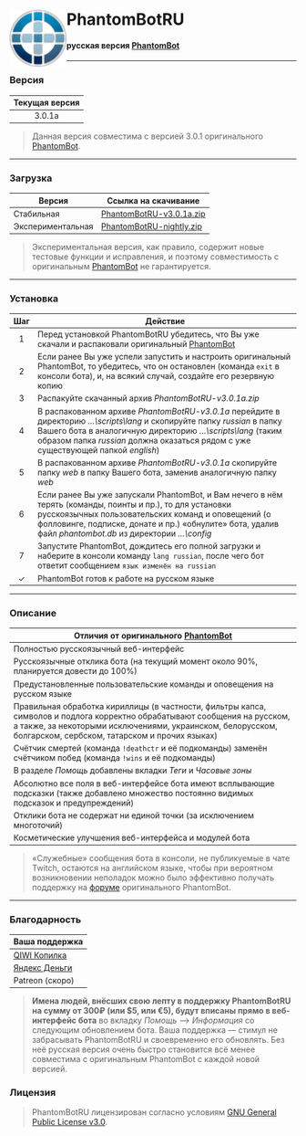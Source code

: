 # <img src="https://github.com/PhantomBotRU/PhantomBotRU/blob/nightly/web/panel/img/logo.png" width="100px" align="left" alt="PhantomBotRU"/> PhantomBotRU
#### русская версия [PhantomBot](https://phantom.bot "Перейти на сайт phantom.bot")

---

### Версия

| Текущая версия |
| :------------: |
|     3.0.1a    |

> Данная версия совместима с версией 3.0.1 оригинального [PhantomBot](https://phantom.bot "Перейти на сайт phantom.bot").

---

### Загрузка

|      Версия       | Ссылка на скачивание |
| ----------------- | -------------------- |
| Стабильная        | [PhantomBotRU-v3.0.1a.zip](https://github.com/PhantomBotRU/PhantomBotRU/tree/v3.0.1a.zip "Скачать стабильную версию PhantomBotRU") |
| Экспериментальная | [PhantomBotRU-nightly.zip](https://github.com/PhantomBotRU/PhantomBotRU/archive/nightly.zip "Скачать экспериментальную версию PhantomBotRU") |

> Экспериментальная версия, как правило, содержит новые тестовые функции и исправления, и поэтому совместимость с оригинальным [PhantomBot](https://phantom.bot "Перейти на сайт phantom.bot") не гарантируется.

---

### Установка

|  Шаг  | Действие |
| :---: | -------- |
|   1   | Перед установкой PhantomBotRU убедитесь, что Вы уже скачали и распаковали оригинальный [PhantomBot](https://phantom.bot "Перейти на сайт phantom.bot")
|   2   | Если ранее Вы уже успели запустить и настроить оригинальный PhantomBot, то убедитесь, что он остановлен (команда `exit` в консоли бота), и, на всякий случай, создайте его резервную копию |
|   3   | Распакуйте скачанный архив *PhantomBotRU-v3.0.1a.zip* |
|   4   | В распакованном архиве *PhantomBotRU-v3.0.1a* перейдите в директорию *…\scripts\lang* и скопируйте папку *russian* в папку Вашего бота в аналогичную директорию *…\scripts\lang* (таким образом папка *russian* должна оказаться рядом с уже существующей папкой *english*) |
|   5   | В распакованном архиве *PhantomBotRU-v3.0.1a* скопируйте папку *web* в папку Вашего бота, заменив аналогичную папку *web* |
|   6   | Если ранее Вы уже запускали PhantomBot, и Вам нечего в нём терять (команды, поинты и пр.), то для установки русскоязычных пользовательских команд и оповещений (о фолловинге, подписке, донате и пр.) «обнулите» бота, удалив файл *phantombot.db* из директории *…\config* |
|   7   | Запустите PhantomBot, дождитесь его полной загрузки и наберите в консоли команду `lang russian`, после чего бот ответит сообщением `язык изменён на russian` |
|   ✓   | PhantomBot готов к работе на русском языке |

---

### Описание

| Отличия от оригинального [PhantomBot](https://phantom.bot "Перейти на сайт phantom.bot") |
| ----------------------------------- |
| Полностью русскоязычный веб-интерфейс |
| Русскоязычные отклика бота (на текущий момент около 90%, планируется довести до 100%) |
| Предустановленные пользовательские команды и оповещения на русском языке |
| Правильная обработка кириллицы (в частности, фильтры капса, символов и подлога корректно обрабатывают сообщения на русском, а также, за некоторыми исключениями, украинском, белорусском, болгарском, сербском, татарском и прочих языках) |
| Счётчик смертей (команда `!deathctr` и её подкоманды) заменён счётчиком побед (команда `!wins` и её подкоманды) |
| В разделе *Помощь* добавлены вкладки *Теги* и *Часовые зоны* |
| Абсолютно все поля в веб-интерфейсе бота имеют всплывающие подсказки (также добавлено множество постоянно видимых подсказок и предупреждений) |
| Отклики бота не содержат ни единой точки (за исключением многоточий) |
| Косметические улучшения веб-интерфейса и модулей бота |

> «Служебные» сообщения бота в консоли, не публикуемые в чате Twitch, остаются на английском языке, чтобы при вероятном возникновении неполадок можно было эффективно получать поддержку на [форуме](https://community.phantom.bot "Перейти на форум community.phantom.bot") оригинального PhantomBot.

---

### Благодарность

| Ваша поддержка |
| -------------- |
| [QIWI Копилка](https://qiwi.me/5e78d024-a014-4334-80d8-a0911dceb328 "Сделать пожертвование в QIWI Копилку") |
| [Яндекс Деньги](https://money.yandex.ru/to/410014576985955 "Сделать пожертвование через Яндекс Деньги") |
| Patreon (скоро) |

> **Имена людей, внёсших свою лепту в поддержку PhantomBotRU на сумму от 300₽ (или $5, или €5), будут вписаны прямо в веб-интерфейс бота** во вкладку *Помощь* –> *Информация* со следующим обновлением бота. Ваша поддержка — стимул не забрасывать PhantomBotRU и своевременно его обновлять. Без неё русская версия очень быстро становится всё менее совместима с оригинальным PhantomBot с каждой новой версией.

### Лицензия

> PhantomBotRU лицензирован согласно условиям [GNU General Public License v3.0](https://github.com/PhantomBotRU/PhantomBotRU/blob/nightly/LICENSE "Посмотреть лицению GNU GPL v3.0").
